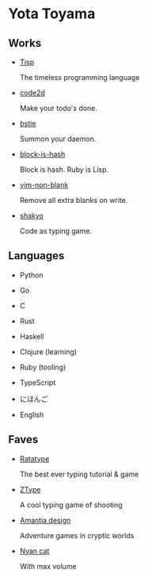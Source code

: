 # Yota Toyama

## Works

- [Tisp](https://github.com/tisp-lang/tisp)

  The timeless programming language

- [code2d](https://code2d.net)

  Make your todo's done.

- [bstie](https://github.com/raviqqe/bstie)

  Summon your daemon.

- [block-is-hash](https://github.com/raviqqe/block-is-hash)

  Block is hash. Ruby is Lisp.

- [vim-non-blank](https://github.com/raviqqe/vim-non-blank)

  Remove all extra blanks on write.

- [shakyo](https://github.com/raviqqe/shakyo)

  Code as typing game.

## Languages

- Python
- Go
- C
- Rust
- Haskell
- Clojure (learning)
- Ruby (tooling)
- TypeScript

- にほんご
- English

## Faves

- [Ratatype](http://www.ratatype.com/)

  The best ever typing tutorial & game

- [ZType](http://zty.pe)

  A cool typing game of shooting

- [Amantia design](http://amanita-design.net/)

  Adventure games in cryptic worlds

- [Nyan cat](http://www.nyan.cat/)

  With max volume
